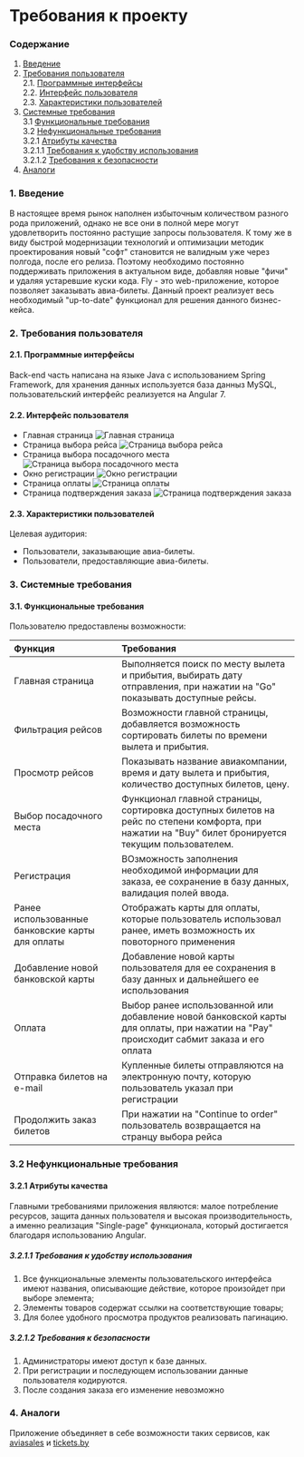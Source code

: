 # Требования к проекту
### Содержание
1. [Введение](#1)
2. [Требования пользователя](#2) <br>
  2.1. [Программные интерфейсы](#2.1) <br>
  2.2. [Интерфейс пользователя](#2.2) <br>
  2.3. [Характеристики пользователей](#2.3) <br>
3. [Системные требования](#3) <br>
  3.1 [Функциональные требования](#3.1) <br>
  3.2 [Нефункциональные требования](#3.2) <br>
    3.2.1 [Атрибуты качества](#3.2.1) <br>
      3.2.1.1 [Требования к удобству использования](#3.2.1.1) <br>
      3.2.1.2 [Требования к безопасности](#3.2.1.2) <br>
 4. [Аналоги](#4) <br>
 
 ### 1. Введение <a name="1"></a>
В настоящее время рынок наполнен избыточным количеством разного рода приложений, однако не все они в полной мере могут удовлетворить постоянно растущие запросы пользователя. К тому же в виду быстрой модернизации технологий и оптимизации методик проектирования новый "софт" становится не валидным уже через полгода, после его релиза. Поэтому необходимо постоянно поддерживать приложения в актуальном виде, добавляя новые "фичи" и удаляя устаревшие куски кода. Fly - это web-приложение, которое позволяет заказывать авиа-билеты. Данный проект реализует весь необходимый "up-to-date" функционал для решения данного бизнес-кейса.     
### 2. Требования пользователя <a name="2"></a>
#### 2.1. Программные интерфейсы <a name="2.1"></a>
Back-end часть написана на языке Java с использованием Spring Framework, для хранения данных используется база данныз MySQL, пользовательский интерфейс реализуется на Angular 7.
#### 2.2. Интерфейс пользователя <a name="2.2"></a>
- Главная страница
  ![Главная страница](https://raw.githubusercontent.com/MaximUlianov/Fly-project/master/documentation/mockups/Page_1.png)
- Страница выбора рейса
  ![Страница выбора рейса](https://raw.githubusercontent.com/MaximUlianov/Fly-project/master/documentation/mockups/Page_2.png)
- Страница выбора посадочного места
  ![Страница выбора посадочного места](https://raw.githubusercontent.com/MaximUlianov/Fly-project/master/documentation/mockups/Page_3.png)
- Окно регистрации
  ![Окно регистрации](https://raw.githubusercontent.com/MaximUlianov/Fly-project/master/documentation/mockups/Page_4.png)
- Страница оплаты
  ![Страница оплаты](https://raw.githubusercontent.com/MaximUlianov/Fly-project/master/documentation/mockups/Page_5.png)
- Страница подтверждения заказа
  ![Страница подтверждения заказа](https://raw.githubusercontent.com/MaximUlianov/Fly-project/master/documentation/mockups/Page_6.png) 

#### 2.3. Характеристики пользователей <a name="2.3"></a>
Целевая аудитория:
* Пользователи, заказывающие авиа-билеты.
* Пользователи, предоставляющие авиа-билеты.

### 3. Системные требования <a name="3"></a>
#### 3.1. Функциональные требования <a name="3.1"></a>
Пользователю предоставлены возможности:

| Функция | Требования | 
|:---|:---|
| Главная страница | Выполняется поиск по месту вылета и прибытия, выбирать дату отправления, при нажатии на "Go" показывать доступные рейсы. |
| Фильтрация рейсов | Возможности главной страницы, добавляется возможность сортировать билеты по времени вылета и прибытия. |
| Просмотр рейсов | Показывать название авиакомпании, время и дату вылета и прибытия, количество доступных билетов, цену. |
| Выбор посадочного места | Функционал главной страницы, сортировка доступных билетов на рейс по степени комфорта, при нажатии на "Buy" билет бронируется текущим пользователем. |
| Регистрация | ВОзможность заполнения необходимой информации для заказа, ее сохранение в базу данных, валидация полей ввода. |
| Ранее использованные банковские карты для оплаты | Отображать карты для оплаты, которые пользователь использовал ранее, иметь возможность их повоторного применения |
| Добавление новой банковской карты | Добавление новой карты пользователя для ее сохранения в базу данных и дальнейшего ее использования |
| Оплата | Выбор ранее использованной или добавление новой банковской карты для оплаты, при нажатии на "Pay" происходит сабмит заказа и его оплата |
| Отправка билетов на e-mail | Купленные билеты отправляются на электронную почту, которую пользователь указал при регистрации |
| Продолжить заказ билетов| При нажатии на "Continue to order" пользователь возвращается на странцу выбора рейса |

### 3.2 Нефункциональные требования <a name="3.2"></a>
#### 3.2.1 Атрибуты качества <a name="3.2.1"></a>
Главными требованиями приложения являются: малое потребление ресурсов, защита данных пользователя и высокая производительность, а именно реализация "Single-page" функционала, который достигается благодаря использованию Angular.
##### 3.2.1.1 Требования к удобству использования <a name="3.2.1.1"></a>
1. Все функциональные элементы пользовательского интерфейса имеют названия, описывающие действие, которое произойдет при выборе элемента;
2. Элементы товаров содержат ссылки на соответствующие товары;
3. Для более удобного просмотра продуктов реализовать пагинацию.
##### 3.2.1.2 Требования к безопасности <a name="3.2.1.2"></a>
1. Администраторы имеют доступ к базе данных.
2. При регистрации и последующем использовании данные пользователя кодируются.
3. После создания заказа его изменение невозможно

### 4. Аналоги <a name="4"></a>
Приложение объединяет в себе возможности таких сервисов, как [aviasales](https://www.aviasales.by/) и [tickets.by](https://tickets.by/)